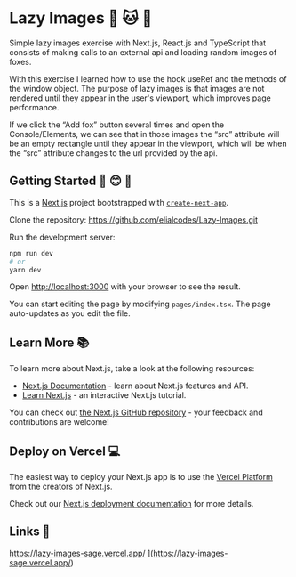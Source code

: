 # Lazy Images :herb: :cat: :mushroom:

Simple lazy images exercise with Next.js, React.js and TypeScript that consists of making calls to an external api and loading random images of foxes.

With this exercise I learned how to use the hook useRef and the methods of the window object. The purpose of lazy images is that images are not rendered until they appear in the user's viewport, which improves page performance.

If we click the “Add fox” button several times and open the Console/Elements, we can see that in those images the “src” attribute will be an empty rectangle until they appear in the viewport, which will be when the “src” attribute changes to the url provided by the api.

## Getting Started :book: :blush: :pencil:

This is a [Next.js](https://nextjs.org/) project bootstrapped with [`create-next-app`](https://github.com/vercel/next.js/tree/canary/packages/create-next-app).

Clone the repository: https://github.com/elialcodes/Lazy-Images.git

Run the development server:

```bash
npm run dev
# or
yarn dev
```

Open [http://localhost:3000](http://localhost:3000) with your browser to see the result.

You can start editing the page by modifying `pages/index.tsx`. The page auto-updates as you edit the file.

## Learn More 📚

To learn more about Next.js, take a look at the following resources:

- [Next.js Documentation](https://nextjs.org/docs) - learn about Next.js features and API.
- [Learn Next.js](https://nextjs.org/learn) - an interactive Next.js tutorial.

You can check out [the Next.js GitHub repository](https://github.com/vercel/next.js/) - your feedback and contributions are welcome!

## Deploy on Vercel 💻 

The easiest way to deploy your Next.js app is to use the [Vercel Platform](https://vercel.com/new?utm_medium=default-template&filter=next.js&utm_source=create-next-app&utm_campaign=create-next-app-readme) from the creators of Next.js.

Check out our [Next.js deployment documentation](https://nextjs.org/docs/deployment) for more details.

## Links 🔗

https://lazy-images-sage.vercel.app/
](https://lazy-images-sage.vercel.app/)
